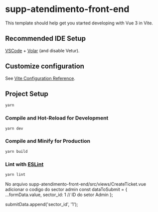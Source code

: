 # supp-atendimento-front-end

This template should help get you started developing with Vue 3 in Vite.

## Recommended IDE Setup

[VSCode](https://code.visualstudio.com/) + [Volar](https://marketplace.visualstudio.com/items?itemName=Vue.volar) (and disable Vetur).

## Customize configuration

See [Vite Configuration Reference](https://vite.dev/config/).

## Project Setup

```sh
yarn
```

### Compile and Hot-Reload for Development

```sh
yarn dev
```

### Compile and Minify for Production

```sh
yarn build
```

### Lint with [ESLint](https://eslint.org/)

```sh
yarn lint
```

No arquivo supp-atendimento-front-end/src/views/CreateTicket.vue adicionar o codigo do sector admin 
const dataToSubmit = {
      ...formData.value,
      sector_id: 1 // ID do setor Admin
    };

submitData.append('sector_id', '1');